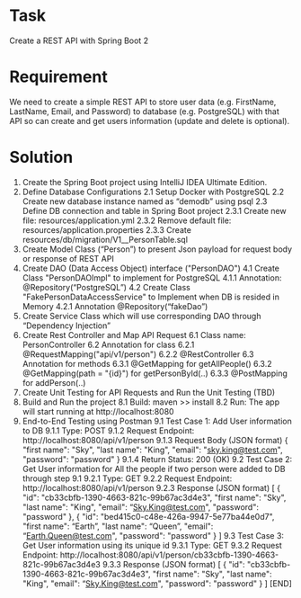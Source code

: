 # Task
Create a REST API with Spring Boot 2

# Requirement
We need to create a simple REST API to store user data (e.g. FirstName, LastName, Email, and Password) to database (e.g. PostgreSQL) with that API so can create and get users information (update and delete is optional).

# Solution 
1. Create the Spring Boot project using IntelliJ IDEA Ultimate Edition. 
2. Define Database Configurations
    2.1 Setup Docker with PostgreSQL
    2.2 Create new database instance named as “demodb” using psql
    2.3 Define DB connection and table in Spring Boot project
          2.3.1 Create new file: resources/application.yml
          2.3.2 Remove default file: resources/application.properties
          2.3.3 Create resources/db/migration/V1__PersonTable.sql
3. Create Model Class (“Person”) to present Json payload for request body or response of REST API
4. Create DAO (Data Access Object) interface ("PersonDAO")
    4.1 Create Class "PersonDAOImpl" to implement for PostgreSQL
          4.1.1 Annotation: @Repository(“PostgreSQL”)
    4.2 Create Class "FakePersonDataAccessService" to Implement when DB is resided in Memory
          4.2.1 Annotation @Repository(“fakeDao”)
5. Create Service Class which will use corresponding DAO through “Dependency Injection” 
6. Create Rest Controller and Map API Request
    6.1 Class name: PersonController
    6.2 Annotation for class 
				  6.2.1 @RequestMapping("api/v1/person")
				  6.2.2 @RestController
	  6.3 Annotation for methods
		      6.3.1 @GetMapping for getAllPeople()
				  6.3.2 @GetMapping(path = "{id}") for getPersonById(..)
				  6.3.3 @PostMapping for addPerson(..)
7. Create Unit Testing for API Requests and Run the Unit Testing (TBD)
8. Build and Run the project
    8.1 Build: maven >> install
	  8.2 Run: The app will start running at http://localhost:8080
9. End-to-End Testing using Postman
    9.1 Test Case 1: Add User information to DB
		      9.1.1 Type: POST
				  9.1.2 Request Endpoint: http://localhost:8080/api/v1/person
				  9.1.3 Request Body (JSON format)
					        {
					          "first name": "Sky",
					          "last name": "King",
					          "email": "sky.king@test.com",
					          "password": "password"
					        }
				  9.1.4 Return Status: 200 (OK)
    9.2 Test Case 2: Get User information for All the people if two person were added to DB through step 9.1
				  9.2.1 Type: GET
				  9.2.2 Request Endpoint: http://localhost:8080/api/v1/person
				  9.2.3 Response (JSON format)
					        [
    						    {
						          "id": "cb33cbfb-1390-4663-821c-99b67ac3d4e3",
        							"first name": "Sky",
						          "last name": "King",
						          "email": “Sky.King@test.com",
						          "password": "password"
    						    },
    						    {
						          "id": "bed415c0-c48e-426a-9947-5e77ba44e0d7",
						          "first name": “Earth”,
						          "last name": “Queen”,
						          "email": “Earth.Queen@test.com",
						          "password": "password"
					          }
					        ]
	  9.3 Test Case 3: Get User information using its unique id
				  9.3.1 Type: GET
				  9.3.2 Request Endpoint: http://localhost:8080/api/v1/person/cb33cbfb-1390-4663-821c-99b67ac3d4e3
				  9.3.3 Response (JSON format)
                  [
    						    {
						          "id": "cb33cbfb-1390-4663-821c-99b67ac3d4e3",
        						  "first name": "Sky",
						          "last name": "King",
						          "email": “Sky.King@test.com",
						          "password": "password"
    						    }
					        ]
[END]
